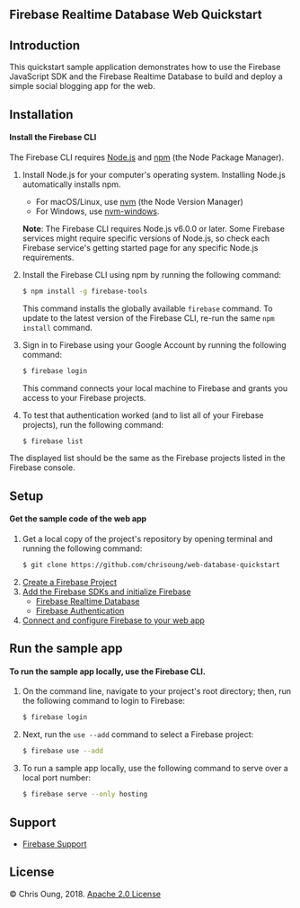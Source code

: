 Firebase Realtime Database Web Quickstart
-----------------------------------------

Introduction
------------
This quickstart sample application demonstrates how to use the Firebase JavaScript SDK and the Firebase Realtime Database to build and deploy a simple social blogging app for the web.

Installation
------------
#### Install the Firebase CLI

The Firebase CLI requires [Node.js](http://nodejs.org/) and [npm](https://npmjs.org/) (the Node Package Manager).

  1. Install Node.js for your computer's operating system. Installing Node.js automatically installs npm.
        - For macOS/Linux, use [nvm](https://github.com/nvm-sh/nvm/blob/master/README.md) (the Node Version Manager)
        - For Windows, use [nvm-windows](https://github.com/coreybutler/nvm-windows).

      **Note**: The Firebase CLI requires Node.js v6.0.0 or later. Some Firebase services might require specific versions of Node.js, so check each Firebase service's getting started page for any specific Node.js requirements.

  2. Install the Firebase CLI using npm by running the following command:

      ```bash
      $ npm install -g firebase-tools
      ```

      This command installs the globally available `firebase` command. To update to the latest version of the Firebase CLI, re-run the same `npm install` command.

  3. Sign in to Firebase using your Google Account by running the following command:
  
      ```bash
      $ firebase login
      ```
      
      This command connects your local machine to Firebase and grants you access to your Firebase projects.

  4. To test that authentication worked (and to list all of your Firebase projects), run the following command:

      ```bash
      $ firebase list
     ```

The displayed list should be the same as the Firebase projects listed in the Firebase console.

Setup
-----
#### Get the sample code of the web app
1. Get a local copy of the project's repository by opening terminal and running the following command:
    ```bash
    $ git clone https://github.com/chrisoung/web-database-quickstart
    ```
2. [Create a Firebase Project](https://console.firebase.google.com)
3. [Add the Firebase SDKs and initialize Firebase](https://firebase.google.com/docs/web/setup)
      - [Firebase Realtime Database](https://firebase.google.com/products/realtime-database/?authuser=0)
      - [Firebase Authentication](https://firebase.google.com/docs/auth?authuser=0)
4. [Connect and configure Firebase to your web app](https://firebase.google.com/docs/web/setup?authuser=0#register-app)


Run the sample app
---------------
#### To run the sample app locally, use the Firebase CLI. 

1. On the command line, navigate to your project's root directory; then, run the following command to login to Firebase:

    ```bash
    $ firebase login
   ```
 2. Next, run the `use --add` command to select a Firebase project: 
 
    ```bash
    $ firebase use --add
    ``` 
 
3. To run a sample app locally, use the following command to serve over a local port number: 

    ```bash
    $ firebase serve --only hosting
    ```

Support
-------

- [Firebase Support](https://firebase.google.com/support/)

License
-------
© Chris Oung, 2018. [Apache 2.0 License](../LICENSE)

